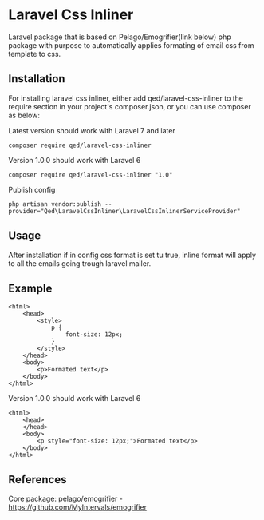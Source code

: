 # Laravel Css Inliner

Laravel package that is based on Pelago/Emogrifier(link below) php package with purpose to automatically applies formating of email css from template to css.

## Installation

For installing laravel css inliner, either add qed/laravel-css-inliner to the require section in your project's composer.json, or you can use composer as below:

Latest version should work with Laravel 7 and later

```
composer require qed/laravel-css-inliner
```

Version 1.0.0 should work with Laravel 6

```
composer require qed/laravel-css-inliner "1.0"
```

Publish config

```
php artisan vendor:publish --provider="Qed\LaravelCssInliner\LaravelCssInlinerServiceProvider"
```

## Usage

After installation if in config css format is set tu true, inline format will apply to all the emails going trough laravel mailer.

## Example

```
<html>
    <head>
        <style>
            p {
                font-size: 12px;
            }
        </style>
    </head>
    <body>
        <p>Formated text</p>
    </body>
</html>
```

Version 1.0.0 should work with Laravel 6

```
<html>
    <head>
    </head>
    <body>
        <p style="font-size: 12px;">Formated text</p>
    </body>
</html>
```

## References

Core package: pelago/emogrifier - https://github.com/MyIntervals/emogrifier
